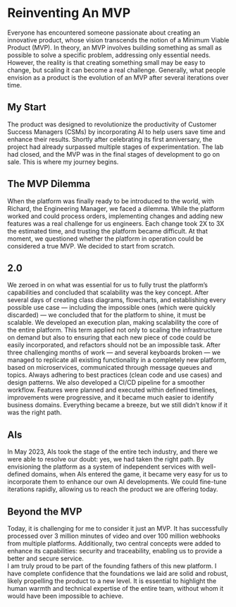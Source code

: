 # Reinventing An MVP

Everyone has encountered someone passionate about creating an innovative product, whose vision transcends the notion of a Minimum Viable Product (MVP). In theory, an MVP involves building something as small as possible to solve a specific problem, addressing only essential needs. However, the reality is that creating something small may be easy to change, but scaling it can become a real challenge. Generally, what people envision as a product is the evolution of an MVP after several iterations over time.  

## My Start

The product was designed to revolutionize the productivity of Customer Success Managers (CSMs) by incorporating AI to help users save time and enhance their results. Shortly after celebrating its first anniversary, the project had already surpassed multiple stages of experimentation. The lab had closed, and the MVP was in the final stages of development to go on sale. This is where my journey begins.  

## The MVP Dilemma

When the platform was finally ready to be introduced to the world, with Richard, the Engineering Manager, we faced a dilemma.   While the platform worked and could process orders, implementing changes and adding new features was a real challenge for us engineers. Each change took 2X to 3X the estimated time, and trusting the platform became difficult. At that moment, we questioned whether the platform in operation could be considered a true MVP. We decided to start from scratch.  

## 2.0

We zeroed in on what was essential for us to fully trust the platform’s capabilities and concluded that scalability was the key concept. After several days of creating class diagrams, flowcharts, and establishing every possible use case — including the impossible ones (which were quickly discarded) — we concluded that for the platform to shine, it must be scalable. We developed an execution plan, making scalability the core of the entire platform. This term applied not only to scaling the infrastructure on demand but also to ensuring that each new piece of code could be easily incorporated, and refactors should not be an impossible task. After three challenging months of work — and several keyboards broken — we managed to replicate all existing functionality in a completely new platform, based on microservices, communicated through message queues and topics. Always adhering to best practices (clean code and use cases) and design patterns. We also developed a CI/CD pipeline for a smoother workflow. Features were planned and executed within defined timelines, improvements were progressive, and it became much easier to identify business domains. Everything became a breeze, but we still didn’t know if it was the right path.  

## AIs

In May 2023, AIs took the stage of the entire tech industry, and there we were able to resolve our doubt: yes, we had taken the right path. By envisioning the platform as a system of independent services with well-defined domains, when AIs entered the game, it became very easy for us to incorporate them to enhance our own AI developments. We could fine-tune iterations rapidly, allowing us to reach the product we are offering today.  

## Beyond the MVP

Today, it is challenging for me to consider it just an MVP. It has successfully processed over 3 million minutes of video and over 100 million webhooks from multiple platforms. Additionally, two central concepts were added to enhance its capabilities: security and traceability, enabling us to provide a better and secure service.  
I am truly proud to be part of the founding fathers of this new platform. I have complete confidence that the foundations we laid are solid and robust, likely propelling the product to a new level. It is essential to highlight the human warmth and technical expertise of the entire team, without whom it would have been impossible to achieve.  
